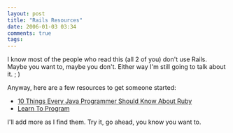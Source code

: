 ```yaml
---
layout: post
title: "Rails Resources"
date: 2006-01-03 03:34
comments: true
tags:
---
```

I know most of the people who read this (all 2 of you) don't use Rails. Maybe you want to, maybe you don't. Either way I'm still going to talk about it. ; )

Anyway, here are a few resources to get someone started:

- [10 Things Every Java Programmer Should Know About Ruby](http://onestepback.org/articles/10things/)
- [Learn To Program](http://pine.fm/LearnToProgram/)

I'll add more as I find them. Try it, go ahead, you know you want to.

